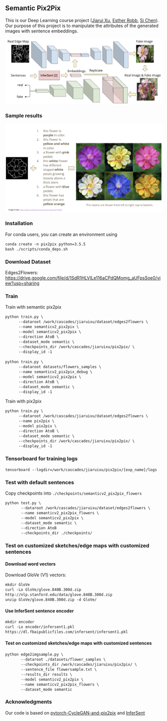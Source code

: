 ## Semantic Pix2Pix
This is our Deep Learning course project ([Jiarui Xu](https://github.com/jiaruixu), [Esther Robb](https://github.com/e-271), [Si Chen](https://github.com/SCccc21)). Our purpose of this project is to manipulate the attributes of the generated images with sentence embeddings.

![Semantic Pix2Pix](./imgs/workflow.png)

### Sample results
![Sample results](./imgs/results.png)

### Installation
For conda users, you can create an environment using
```
conda create -n pix2pix python=3.5.5
bash ./scripts/conda_deps.sh
```

### Download Dataset

Edges2Flowers:
https://drive.google.com/file/d/1SdR1HLVILe116aCPdQMomg_aUFpsSoe0/view?usp=sharing

### Train
Train with semantic pix2pix
```
python train.py \
      --dataroot /work/cascades/jiaruixu/dataset/edges2flowers \
      --name semanticv2_pix2pix \
      --model semanticv2_pix2pix \
      --direction AtoB \
      --dataset_mode semantic \
      --checkpoints_dir /work/cascades/jiaruixu/pix2pix/ \
      --display_id -1

python train.py \
      --dataroot datasets/flowers_samples \
      --name semanticv2_pix2pix_debug \
      --model semanticv2_pix2pix \
      --direction AtoB \
      --dataset_mode semantic \
      --display_id -1
```

Train with pix2pix
```
python train.py \
      --dataroot /work/cascades/jiaruixu/dataset/edges2flowers \
      --name pix2pix \
      --model pix2pix \
      --direction AtoB \
      --dataset_mode semantic \
      --checkpoints_dir /work/cascades/jiaruixu/pix2pix/ \
      --display_id -1
```

### Tensorboard for training logs

```
tensorboard --logdir=/work/cascades/jiaruixu/pix2pix/[exp_name]/logs
```

### Test with default sentences
Copy checkpoints into `./checkpoints/semanticv2_pix2pix_flowers`

```
python test.py \
       --dataroot /work/cascades/jiaruixu/dataset/edges2flowers \
       --name semanticv2_pix2pix_flowers \
       --model semanticv2_pix2pix \
       --dataset_mode semantic \
       --direction AtoB
       --checkpoints_dir ./checkpoints/
```

### Test on customized sketches/edge maps with customized sentences

#### Download word vectors
Download GloVe (V1) vectors:
```
mkdir GloVe
curl -Lo GloVe/glove.840B.300d.zip http://nlp.stanford.edu/data/glove.840B.300d.zip
unzip GloVe/glove.840B.300d.zip -d GloVe/
```

#### Use InferSent sentence encoder

```
mkdir encoder
curl -Lo encoder/infersent1.pkl https://dl.fbaipublicfiles.com/infersent/infersent1.pkl
```

#### Test on customized sketches/edge maps with customized sentences

```
python edge2imgsample.py \
       --dataroot ./datasets/flower_samples \
       --checkpoints_dir /work/cascades/jiaruixu/pix2pix/ \
       --sentence_file flowersample.txt \
       --results_dir results \
       --model semanticv2_pix2pix \
       --name semanticv2_pix2pix_flowers \
       --dataset_mode semantic

```
### Acknowledgments
Our code is based on [pytorch-CycleGAN-and-pix2pix](https://github.com/junyanz/pytorch-CycleGAN-and-pix2pix) and [InferSent](https://github.com/facebookresearch/InferSent)
